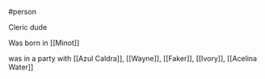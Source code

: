 #person

Cleric dude

Was born in [[Minot]]


was in a party with [[Azul Caldra]], [[Wayne]], [[Faker]], [[Ivory]], [[Acelina Water]] 


